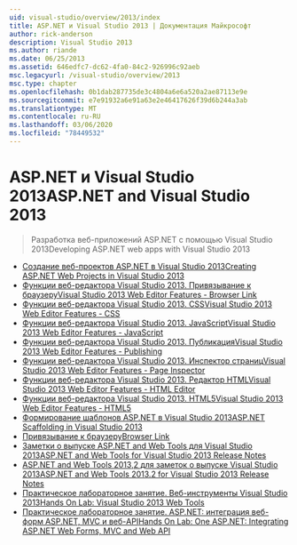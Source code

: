 ```yaml
---
uid: visual-studio/overview/2013/index
title: ASP.NET и Visual Studio 2013 | Документация Майкрософт
author: rick-anderson
description: Visual Studio 2013
ms.author: riande
ms.date: 06/25/2013
ms.assetid: 646edfc7-dc62-4fa0-84c2-926996c92aeb
msc.legacyurl: /visual-studio/overview/2013
msc.type: chapter
ms.openlocfilehash: 0b1dab287735de3c4804a6e6a520a2ae87113e9e
ms.sourcegitcommit: e7e91932a6e91a63e2e46417626f39d6b244a3ab
ms.translationtype: MT
ms.contentlocale: ru-RU
ms.lasthandoff: 03/06/2020
ms.locfileid: "78449532"
---
```

# <a name="aspnet-and-visual-studio-2013"></a><span data-ttu-id="24743-103">ASP.NET и Visual Studio 2013</span><span class="sxs-lookup"><span data-stu-id="24743-103">ASP.NET and Visual Studio 2013</span></span>

> <span data-ttu-id="24743-104">Разработка веб-приложений ASP.NET с помощью Visual Studio 2013</span><span class="sxs-lookup"><span data-stu-id="24743-104">Developing ASP.NET web apps with Visual Studio 2013</span></span>

- [<span data-ttu-id="24743-105">Создание веб-проектов ASP.NET в Visual Studio 2013</span><span class="sxs-lookup"><span data-stu-id="24743-105">Creating ASP.NET Web Projects in Visual Studio 2013</span></span>](creating-web-projects-in-visual-studio.md)
- [<span data-ttu-id="24743-106">Функции веб-редактора Visual Studio 2013. Привязывание к браузеру</span><span class="sxs-lookup"><span data-stu-id="24743-106">Visual Studio 2013 Web Editor Features - Browser Link</span></span>](visual-studio-2013-web-editor-features-browser-link.md)
- [<span data-ttu-id="24743-107">Функции веб-редактора Visual Studio 2013. CSS</span><span class="sxs-lookup"><span data-stu-id="24743-107">Visual Studio 2013 Web Editor Features - CSS</span></span>](visual-studio-2013-web-editor-features-css.md)
- [<span data-ttu-id="24743-108">Функции веб-редактора Visual Studio 2013. JavaScript</span><span class="sxs-lookup"><span data-stu-id="24743-108">Visual Studio 2013 Web Editor Features - JavaScript</span></span>](visual-studio-2013-web-editor-features-javascript.md)
- [<span data-ttu-id="24743-109">Функции веб-редактора Visual Studio 2013. Публикация</span><span class="sxs-lookup"><span data-stu-id="24743-109">Visual Studio 2013 Web Editor Features - Publishing</span></span>](visual-studio-2013-web-editor-features-publishing.md)
- [<span data-ttu-id="24743-110">Функции веб-редактора Visual Studio 2013. Инспектор страниц</span><span class="sxs-lookup"><span data-stu-id="24743-110">Visual Studio 2013 Web Editor Features - Page Inspector</span></span>](visual-studio-2013-web-editor-features-page-inspector.md)
- [<span data-ttu-id="24743-111">Функции веб-редактора Visual Studio 2013. Редактор HTML</span><span class="sxs-lookup"><span data-stu-id="24743-111">Visual Studio 2013 Web Editor Features - HTML Editor</span></span>](visual-studio-2013-web-editor-features-html-editor.md)
- [<span data-ttu-id="24743-112">Функции веб-редактора Visual Studio 2013. HTML5</span><span class="sxs-lookup"><span data-stu-id="24743-112">Visual Studio 2013 Web Editor Features - HTML5</span></span>](visual-studio-2013-web-editor-features-html5.md)
- [<span data-ttu-id="24743-113">Формирование шаблонов ASP.NET в Visual Studio 2013</span><span class="sxs-lookup"><span data-stu-id="24743-113">ASP.NET Scaffolding in Visual Studio 2013</span></span>](aspnet-scaffolding-overview.md)
- [<span data-ttu-id="24743-114">Привязывание к браузеру</span><span class="sxs-lookup"><span data-stu-id="24743-114">Browser Link</span></span>](using-browser-link.md)
- [<span data-ttu-id="24743-115">Заметки о выпуске ASP.NET and Web Tools для Visual Studio 2013</span><span class="sxs-lookup"><span data-stu-id="24743-115">ASP.NET and Web Tools for Visual Studio 2013 Release Notes</span></span>](release-notes.md)
- [<span data-ttu-id="24743-116">ASP.NET and Web Tools 2013,2 для заметок о выпуске Visual Studio 2013</span><span class="sxs-lookup"><span data-stu-id="24743-116">ASP.NET and Web Tools 2013.2 for Visual Studio 2013 Release Notes</span></span>](aspnet-and-web-tools-20132-preview-for-visual-studio-2013-release-notes.md)
- [<span data-ttu-id="24743-117">Практическое лабораторное занятие. Веб-инструменты Visual Studio 2013</span><span class="sxs-lookup"><span data-stu-id="24743-117">Hands On Lab: Visual Studio 2013 Web Tools</span></span>](visual-studio-2013-web-tools.md)
- [<span data-ttu-id="24743-118">Практическое лабораторное занятие. ASP.NET: интеграция веб-форм ASP.NET, MVC и веб-API</span><span class="sxs-lookup"><span data-stu-id="24743-118">Hands On Lab: One ASP.NET: Integrating ASP.NET Web Forms, MVC and Web API</span></span>](one-aspnet-integrating-aspnet-web-forms-mvc-and-web-api.md)
